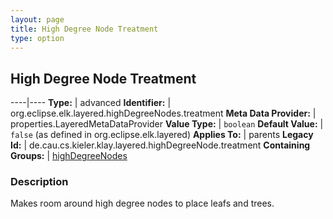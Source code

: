 ```yaml
---
layout: page
title: High Degree Node Treatment
type: option
---
```

## High Degree Node Treatment

----|----
**Type:** | advanced
**Identifier:** | org.eclipse.elk.layered.highDegreeNodes.treatment
**Meta Data Provider:** | properties.LayeredMetaDataProvider
**Value Type:** | `boolean`
**Default Value:** | `false` (as defined in org.eclipse.elk.layered)
**Applies To:** | parents
**Legacy Id:** | de.cau.cs.kieler.klay.layered.highDegreeNode.treatment
**Containing Groups:** | [highDegreeNodes](org-eclipse-elk-layered-highDegreeNodes)


### Description
Makes room around high degree nodes to place leafs and trees.

